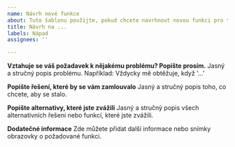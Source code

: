 ```yaml
---
name: Návrh nové funkce
about: Tuto šablonu použijte, pokud chcete navrhnout novou funkci pro tuto aplikaci.
title: Návrh na ...
labels: Nápad
assignees: ''

---
```


**Vztahuje se váš požadavek k nějakému problému? Popište prosím.**
Jasný a stručný popis problému. Například: Vždycky mě obtěžuje, když '...'

**Popište řešení, které by se vám zamlouvalo**
Jasný a stručný popis toho, co chcete, aby se stalo.

**Popište alternativy, které jste zvážili**
Jasný a stručný popis všech alternativních řešení nebo funkcí, které jste zvážili.

**Dodatečné informace**
Zde můžete přidat další informace nebo snímky obrazovky o požadované funkci.
